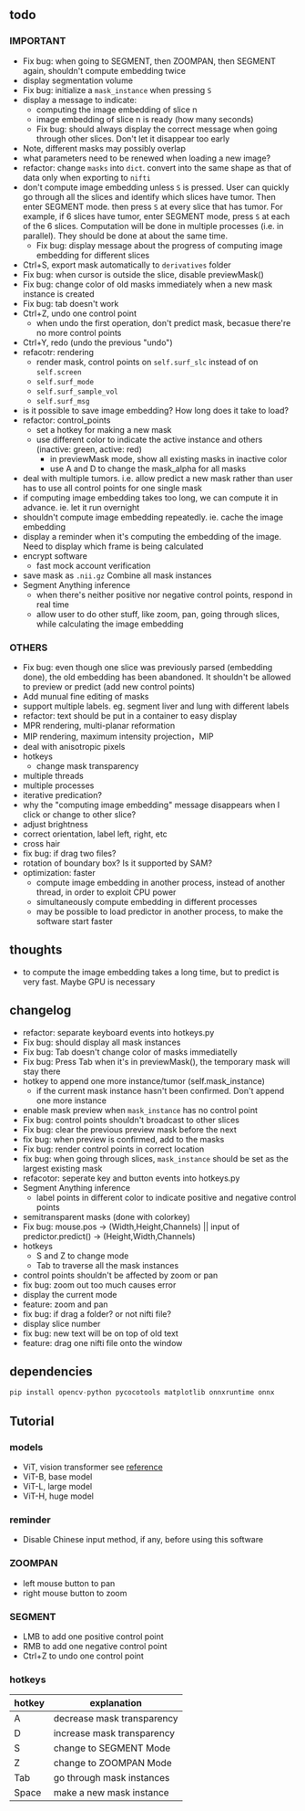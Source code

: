 ## todo

### IMPORTANT
- Fix bug: when going to SEGMENT, then ZOOMPAN, then SEGMENT again, shouldn't compute embedding twice
- display segmentation volume
- Fix bug: initialize a `mask_instance` when pressing `S`
- display a message to indicate:
    - computing the image embedding of slice n
    - image embedding of slice n is ready (how many seconds)
    - Fix bug: should always display the correct message when going through other slices. Don't let it disappear too early
- Note, different masks may possibly overlap
- what parameters need to be renewed when loading a new image?
- refactor: change `masks` into `dict`. convert into the same shape as that of data only when exporting to `nifti`
- don't compute image embedding unless `S` is pressed. User can quickly go through all the slices and identify which slices have tumor. Then enter SEGMENT mode. then press `S` at every slice that has tumor. For example, if 6 slices have tumor, enter SEGMENT mode, press `S` at each of the 6 slices. Computation will be done in multiple processes (i.e. in parallel). They should be done at about the same time.
    - Fix bug: display message about the progress of computing image embedding for different slices
- Ctrl+S, export mask automatically to `derivatives` folder
- Fix bug: when cursor is outside the slice, disable previewMask()
- Fix bug: change color of old masks immediately when a new mask instance is created
- Fix bug: tab doesn't work
- Ctrl+Z, undo one control point
    - when undo the first operation, don't predict mask, becasue there're no more control points
- Ctrl+Y, redo (undo the previous "undo")
- refacotr: rendering
    - render mask, control points on `self.surf_slc` instead of on `self.screen`
    - `self.surf_mode`
    - `self.surf_sample_vol`
    - `self.surf_msg`
- is it possible to save image embedding? How long does it take to load?
- refactor: control_points
    - set a hotkey for making a new mask
    - use different color to indicate the active instance and others (inactive: green, active: red)
        - in previewMask mode, show all existing masks in inactive color
        - use A and D to change the mask_alpha for all masks
- deal with multiple tumors. i.e. allow predict a new mask rather than user has to use all control points for one single mask
- if computing image embedding takes too long, we can compute it in advance. ie. let it run overnight
- shouldn't compute image embedding repeatedly. ie. cache the image embedding
- display a reminder when it's computing the embedding of the image. Need to display which frame is being calculated
- encrypt software
    - fast mock account verification
- save mask as `.nii.gz`  Combine all mask instances
- Segment Anything inference
    - when there's neither positive nor negative control points, respond in real time
    - allow user to do other stuff, like zoom, pan, going through slices, while calculating the image embedding
 

### OTHERS
- Fix bug: even though one slice was previously parsed (embedding done), the old embedding has been abandoned. It shouldn't be allowed to preview or predict (add new control points)
- Add munual fine editing of masks
- support multiple labels. eg. segment liver and lung with different labels
- refactor: text should be put in a container to easy display
- MPR rendering, multi-planar reformation
- MIP rendering, maximum intensity projection，MIP
- deal with anisotropic pixels
- hotkeys
    - change mask transparency
- multiple threads
- multiple processes
- iterative predication?
- why the "computing image embedding" message disappears when I click or change to other slice?
- adjust brightness
- correct orientation, label left, right, etc
- cross hair
- fix bug: if drag two files?
- rotation of boundary box? Is it supported by SAM?
- optimization: faster
    - compute image embedding in another process, instead of another thread, in order to exploit CPU power
    - simultaneously compute embedding in different processes
    - may be possible to load predictor in another process, to make the software start faster

## thoughts
- to compute the image embedding takes a long time, but to predict is very fast. Maybe GPU is necessary

## changelog
- refactor: separate keyboard events into hotkeys.py
- Fix bug: should display all mask instances
- Fix bug: Tab doesn't change color of masks immediatelly
- Fix bug: Press Tab when it's in previewMask(), the temporary mask will stay there
- hotkey to append one more instance/tumor (self.mask_instance)
    - if the current mask instance hasn't been confirmed. Don't append one more instance
- enable mask preview when `mask_instance` has no control point
- Fix bug: control points shouldn't broadcast to other slices
- Fix bug: clear the previous preview mask before the next
- fix bug: when preview is confirmed, add to the masks
- Fix bug: render control points in correct location
- fix bug: when going through slices, `mask_instance` should be set as the largest existing mask
- refacotor: seperate key and button events into hotkeys.py
- Segment Anything inference
    - label points in different color to indicate positive and negative control points
- semitransparent masks (done with colorkey)
- Fix bug: mouse.pos -> (Width,Height,Channels)  || input of predictor.predict() -> (Height,Width,Channels)
- hotkeys
    - S and Z to change mode
    - Tab to traverse all the mask instances
- control points shouldn't be affected by zoom or pan
- fix bug: zoom out too much causes error
- display the current mode
- feature: zoom and pan
- fix bug: if drag a folder? or not nifti file?
- display slice number
- fix bug: new text will be on top of old text
- feature: drag one nifti file onto the window

## dependencies
```py
pip install opencv-python pycocotools matplotlib onnxruntime onnx
```

## Tutorial
### models
- ViT, vision transformer see [reference](http://arxiv.org/abs/2010.11929)
- ViT-B, base model
- ViT-L, large model
- ViT-H, huge model

### reminder
- Disable Chinese input method, if any, before using this software

### ZOOMPAN
- left mouse button to pan
- right mouse button to zoom

### SEGMENT
- LMB to add one positive control point
- RMB to add one negative control point
- Ctrl+Z to undo one control point

### hotkeys
| hotkey | explanation                |
| ------ | -------------------------- |
| A      | decrease mask transparency |
| D      | increase mask transparency |
| S      | change to SEGMENT Mode     |
| Z      | change to ZOOMPAN Mode     |
| Tab    | go through mask instances  |
| Space  | make a new mask instance   |